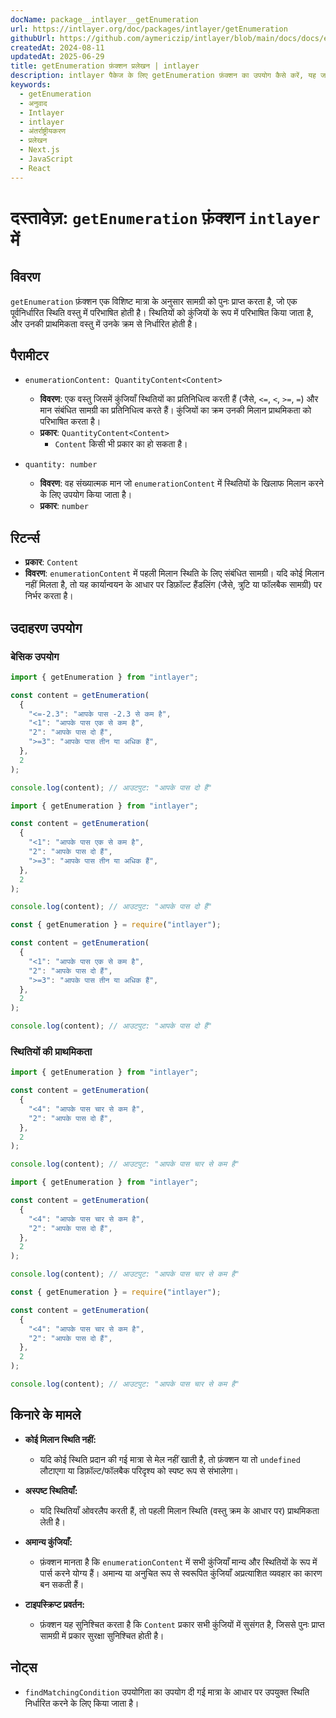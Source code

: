 ```yaml
---
docName: package__intlayer__getEnumeration
url: https://intlayer.org/doc/packages/intlayer/getEnumeration
githubUrl: https://github.com/aymericzip/intlayer/blob/main/docs/docs/en/packages/intlayer/getEnumeration.md
createdAt: 2024-08-11
updatedAt: 2025-06-29
title: getEnumeration फ़ंक्शन प्रलेखन | intlayer
description: intlayer पैकेज के लिए getEnumeration फ़ंक्शन का उपयोग कैसे करें, यह जानें
keywords:
  - getEnumeration
  - अनुवाद
  - Intlayer
  - intlayer
  - अंतर्राष्ट्रीयकरण
  - प्रलेखन
  - Next.js
  - JavaScript
  - React
---
```


# दस्तावेज़: `getEnumeration` फ़ंक्शन `intlayer` में

## विवरण

`getEnumeration` फ़ंक्शन एक विशिष्ट मात्रा के अनुसार सामग्री को पुनः प्राप्त करता है, जो एक पूर्वनिर्धारित स्थिति वस्तु में परिभाषित होती है। स्थितियों को कुंजियों के रूप में परिभाषित किया जाता है, और उनकी प्राथमिकता वस्तु में उनके क्रम से निर्धारित होती है।

## पैरामीटर

- `enumerationContent: QuantityContent<Content>`

  - **विवरण**: एक वस्तु जिसमें कुंजियाँ स्थितियों का प्रतिनिधित्व करती हैं (जैसे, `<=`, `<`, `>=`, `=`) और मान संबंधित सामग्री का प्रतिनिधित्व करते हैं। कुंजियों का क्रम उनकी मिलान प्राथमिकता को परिभाषित करता है।
  - **प्रकार**: `QuantityContent<Content>`
    - `Content` किसी भी प्रकार का हो सकता है।

- `quantity: number`

  - **विवरण**: वह संख्यात्मक मान जो `enumerationContent` में स्थितियों के खिलाफ मिलान करने के लिए उपयोग किया जाता है।
  - **प्रकार**: `number`

## रिटर्न्स

- **प्रकार**: `Content`
- **विवरण**: `enumerationContent` में पहली मिलान स्थिति के लिए संबंधित सामग्री। यदि कोई मिलान नहीं मिलता है, तो यह कार्यान्वयन के आधार पर डिफ़ॉल्ट हैंडलिंग (जैसे, त्रुटि या फॉलबैक सामग्री) पर निर्भर करता है।

## उदाहरण उपयोग

### बेसिक उपयोग

```typescript codeFormat="typescript"
import { getEnumeration } from "intlayer";

const content = getEnumeration(
  {
    "<=-2.3": "आपके पास -2.3 से कम है",
    "<1": "आपके पास एक से कम है",
    "2": "आपके पास दो हैं",
    ">=3": "आपके पास तीन या अधिक हैं",
  },
  2
);

console.log(content); // आउटपुट: "आपके पास दो हैं"
```

```javascript codeFormat="esm"
import { getEnumeration } from "intlayer";

const content = getEnumeration(
  {
    "<1": "आपके पास एक से कम है",
    "2": "आपके पास दो हैं",
    ">=3": "आपके पास तीन या अधिक हैं",
  },
  2
);

console.log(content); // आउटपुट: "आपके पास दो हैं"
```

```javascript codeFormat="commonjs"
const { getEnumeration } = require("intlayer");

const content = getEnumeration(
  {
    "<1": "आपके पास एक से कम है",
    "2": "आपके पास दो हैं",
    ">=3": "आपके पास तीन या अधिक हैं",
  },
  2
);

console.log(content); // आउटपुट: "आपके पास दो हैं"
```

### स्थितियों की प्राथमिकता

```typescript codeFormat="typescript"
import { getEnumeration } from "intlayer";

const content = getEnumeration(
  {
    "<4": "आपके पास चार से कम है",
    "2": "आपके पास दो हैं",
  },
  2
);

console.log(content); // आउटपुट: "आपके पास चार से कम है"
```

```javascript codeFormat="esm"
import { getEnumeration } from "intlayer";

const content = getEnumeration(
  {
    "<4": "आपके पास चार से कम है",
    "2": "आपके पास दो हैं",
  },
  2
);

console.log(content); // आउटपुट: "आपके पास चार से कम है"
```

```javascript codeFormat="commonjs"
const { getEnumeration } = require("intlayer");

const content = getEnumeration(
  {
    "<4": "आपके पास चार से कम है",
    "2": "आपके पास दो हैं",
  },
  2
);

console.log(content); // आउटपुट: "आपके पास चार से कम है"
```

## किनारे के मामले

- **कोई मिलान स्थिति नहीं:**

  - यदि कोई स्थिति प्रदान की गई मात्रा से मेल नहीं खाती है, तो फ़ंक्शन या तो `undefined` लौटाएगा या डिफ़ॉल्ट/फॉलबैक परिदृश्य को स्पष्ट रूप से संभालेगा।

- **अस्पष्ट स्थितियाँ:**

  - यदि स्थितियाँ ओवरलैप करती हैं, तो पहली मिलान स्थिति (वस्तु क्रम के आधार पर) प्राथमिकता लेती है।

- **अमान्य कुंजियाँ:**

  - फ़ंक्शन मानता है कि `enumerationContent` में सभी कुंजियाँ मान्य और स्थितियों के रूप में पार्स करने योग्य हैं। अमान्य या अनुचित रूप से स्वरूपित कुंजियाँ अप्रत्याशित व्यवहार का कारण बन सकती हैं।

- **टाइपस्क्रिप्ट प्रवर्तन:**
  - फ़ंक्शन यह सुनिश्चित करता है कि `Content` प्रकार सभी कुंजियों में सुसंगत है, जिससे पुनः प्राप्त सामग्री में प्रकार सुरक्षा सुनिश्चित होती है।

## नोट्स

- `findMatchingCondition` उपयोगिता का उपयोग दी गई मात्रा के आधार पर उपयुक्त स्थिति निर्धारित करने के लिए किया जाता है।
